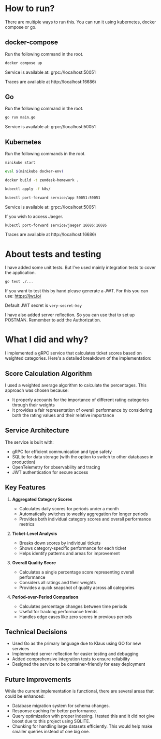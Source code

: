 # How to run?

There are multiple ways to run this. You can run it using kubernetes, docker compose or go. 

## docker-compose

Run the following command in the root.
```bash
docker compose up
```

Service is available at:
grpc://localhost:50051

Traces are available at
http://localhost:16686/

## Go

Run the following command in the root.
```bash
go run main.go
```

Service is available at:
grpc://localhost:50051

## Kubernetes

Run the following commands in the root.
```bash
minikube start

eval $(minikube docker-env)

docker build -t zendesk-homework .

kubectl apply -f k8s/

kubectl port-forward service/app 50051:50051
```

Service is available at:
grpc://localhost:50051

If you wish to access Jaeger.
```bash
kubectl port-forward service/jaeger 16686:16686
```

Traces are available at
http://localhost:16686/

# About tests and testing

I have added some unit tests. But I've used mainly integration tests to cover the application.

```bash
go test ./...
```

If you want to test this by hand please generate a JWT. For this you can use:
https://jwt.io/

Default JWT secret is `very-secret-key`

I have also added server reflection. So you can use that to set up POSTMAN. Remember to add the Authorization.

# What I did and why?

I implemented a gRPC service that calculates ticket scores based on weighted categories. Here's a detailed breakdown of the implementation:

## Score Calculation Algorithm
I used a weighted average algorithm to calculate the percentages. This approach was chosen because:
- It properly accounts for the importance of different rating categories through their weights
- It provides a fair representation of overall performance by considering both the rating values and their relative importance

## Service Architecture
The service is built with:
- gRPC for efficient communication and type safety
- SQLite for data storage (with the option to switch to other databases in production)
- OpenTelemetry for observability and tracing
- JWT authentication for secure access

## Key Features
1. **Aggregated Category Scores**
   - Calculates daily scores for periods under a month
   - Automatically switches to weekly aggregation for longer periods
   - Provides both individual category scores and overall performance metrics

2. **Ticket-Level Analysis**
   - Breaks down scores by individual tickets
   - Shows category-specific performance for each ticket
   - Helps identify patterns and areas for improvement

3. **Overall Quality Score**
   - Calculates a single percentage score representing overall performance
   - Considers all ratings and their weights
   - Provides a quick snapshot of quality across all categories

4. **Period-over-Period Comparison**
   - Calculates percentage changes between time periods
   - Useful for tracking performance trends
   - Handles edge cases like zero scores in previous periods

## Technical Decisions
- Used Go as the primary language due to Klaus using GO for new services
- Implemented server reflection for easier testing and debugging
- Added comprehensive integration tests to ensure reliability
- Designed the service to be container-friendly for easy deployment

## Future Improvements
While the current implementation is functional, there are several areas that could be enhanced:
- Database migration system for schema changes. 
- Response caching for better performance. 
- Query optimization with proper indexing. I tested this and it did not give boost due to this project using SQLITE. 
- Chunking for handling large datasets efficiently. This would help make smaller queries instead of one big one.